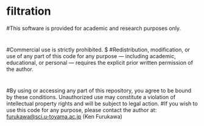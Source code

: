 # filtration

#This software is provided for academic and research purposes only.
#
#Commercial use is strictly prohibited.
$
#Redistribution, modification, or use of any part of this code for any purpose — including academic, educational, or personal — requires the explicit prior written permission of the author.
#
#By using or accessing any part of this repository, you agree to be bound by these conditions. Unauthorized use may constitute a violation of intellectual property rights and will be subject to legal action.
#If you wish to use this code for any purpose, please contact the author at: furukawa@sci.u-toyama.ac.jp (Ken Furukawa)
